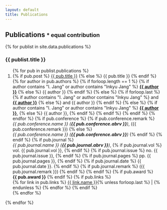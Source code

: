 ```yaml
---
layout: default
title: Publications
---
```


## Publications <small>* equal contribution</small>


{% for publist in site.data.publications %}
### {{ publist.title }}
<ol class="pub {{ publist.classname }}">
{% for pub in publist.publications %}
    <li>
        {% if pub.post %}
            <a href="{{ pub.post }}">{{ pub.title }}</a>
        {% else %}
            {{ pub.title }}
        {% endif %}
        <br>
        {% for author in pub.authors %}
            {% if forloop.length == 1 %}
                {% if author contains "I. Jang" or author contains "Inkyu Jang" %}
                    <b><ins>{{ author }}</ins></b>
                {% else %}
                    {{ author }}
                {% endif %}
            {% else %}
                {% if forloop.last %}
                    {% if author contains "I. Jang" or author contains "Inkyu Jang" %}
                        and <b><ins>{{ author }}</ins></b>
                    {% else %}
                        and {{ author }}
                    {% endif %}
                {% else %}
                    {% if author contains "I. Jang" or author contains "Inkyu Jang" %}
                        <b><ins>{{ author }}</ins></b>,
                    {% else %}
                        {{ author }},
                    {% endif %}
                {% endif %}
            {% endif %}
        {% endfor %}
        {% if pub.conference %}
            {% if pub.conference.remark %}
                <br><i>{{ pub.conference.name }} (<b>{{ pub.conference.abrv }}</b>)</i>, ({{ pub.conference.remark }})
            {% else %}
                <br><i>{{ pub.conference.name }} (<b>{{ pub.conference.abrv }}</b>)</i>
            {% endif %}
        {% endif %}
        {% if pub.journal %}
            <br><i>{{ pub.journal.name }} (<b>{{ pub.journal.abrv }}</b>)</i>,
            {% if pub.journal.vol %}
                vol. {{ pub.journal.vol }},
            {% endif %}
            {% if pub.journal.issue %}
                no. {{ pub.journal.issue }},
            {% endif %}
            {% if pub.journal.pages %}
                pp. {{ pub.journal.pages }},
            {% endif %}
            {% if pub.journal.date %}
                {{ pub.journal.date }}.
            {% endif %}
            {% if pub.journal.remark %}
                ({{ pub.journal.remark }})
            {% endif %}
        {% endif %}
        {% if pub.award %}
            <br><b>{{ pub.award }}</b>
        {% endif %}
        {% if pub.links %}
            <br>
            {% for link in pub.links %}
                <a href="{{ link.link }}">{{ link.name }}</a>{% unless forloop.last %} | {% endunless %}
            {% endfor %}
        {% endif %}
    </li>
{% endfor %}
</ol>
{% endfor %}
